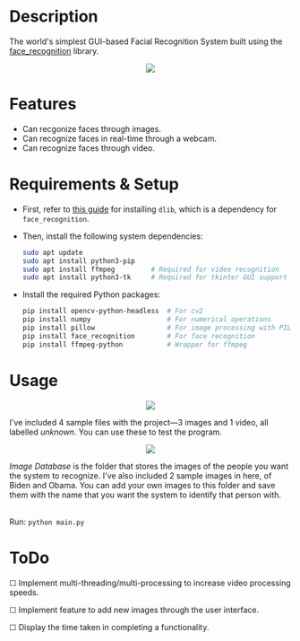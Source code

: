 # Description
The world's simplest GUI-based Facial Recognition System built using the <a href="https://github.com/ageitgey/face_recognition">face_recognition</a> library.
<p align="center"> <img src="https://github.com/dhairyapatel1506/facial-recognition/assets/101339040/df7a5291-20ab-4004-a3cb-ee252bb38186"> </p>

# Features
- Can recgonize faces through images.
- Can recognize faces in real-time through a webcam.
- Can recognize faces through video.

<!--# Requirements & Setup
- First, refer <a href="https://github.com/ageitgey/face_recognition/#installation">this</a> for the requirements and to install all the basic dependencies.
- Then, install ffmpeg (Video Recognition won't work without this) and you should be good to go:
   - ```sudo apt install ffmpeg```
-->
# Requirements & Setup

- First, refer to [this guide](https://github.com/ageitgey/face_recognition/#installation) for installing `dlib`, which is a dependency for `face_recognition`.

- Then, install the following system dependencies:
  ```bash
  sudo apt update
  sudo apt install python3-pip
  sudo apt install ffmpeg         # Required for video recognition
  sudo apt install python3-tk     # Required for tkinter GUI support
  ```

- Install the required Python packages:
  ```bash
  pip install opencv-python-headless  # For cv2
  pip install numpy                   # For numerical operations
  pip install pillow                  # For image processing with PIL
  pip install face_recognition        # For face recognition
  pip install ffmpeg-python           # Wrapper for ffmpeg
  ```

# Usage
<p align="center"> <img src="https://github.com/dhairyapatel1506/facial-recognition/assets/101339040/8f11f10b-54d3-4394-8fdb-d70266a10c7c"> </p>

I've included 4 sample files with the project—3 images and 1 video, all labelled _unknown_. You can use these to test the program. 

<p align="center"> <img src="https://github.com/dhairyapatel1506/facial-recognition/assets/101339040/def1e1a9-6fb9-4901-8693-e9b45c0f5e13"> </p>

_Image Database_ is the folder that stores the images of the people you want the system to recognize. I've also included 2 sample images in here, of Biden and Obama. You can add your own images to this folder and save them with the name that you want the system to identify that person with.
<br></br>

Run: ```python main.py```

# ToDo
  <p>☐ Implement multi-threading/multi-processing to increase video processing speeds.</p>
  <p>☐ Implement feature to add new images through the user interface.</p>
  <p>☐ Display the time taken in completing a functionality.</p>
  
